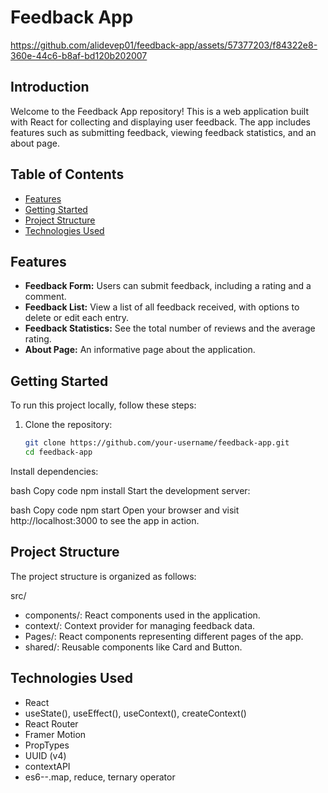 # Feedback App





https://github.com/alidevep01/feedback-app/assets/57377203/f84322e8-360e-44c6-b8af-bd120b202007


## Introduction

Welcome to the Feedback App repository! This is a web application built with React for collecting and displaying user feedback. The app includes features such as submitting feedback, viewing feedback statistics, and an about page.

## Table of Contents

- [Features](#features)
- [Getting Started](#getting-started)
- [Project Structure](#project-structure)
- [Technologies Used](#technologies-used)


## Features

- **Feedback Form:** Users can submit feedback, including a rating and a comment.
- **Feedback List:** View a list of all feedback received, with options to delete or edit each entry.
- **Feedback Statistics:** See the total number of reviews and the average rating.
- **About Page:** An informative page about the application.

## Getting Started

To run this project locally, follow these steps:

1. Clone the repository:

   ```bash
   git clone https://github.com/your-username/feedback-app.git
   cd feedback-app
Install dependencies:

bash
Copy code
npm install
Start the development server:

bash
Copy code
npm start
Open your browser and visit http://localhost:3000 to see the app in action.

## Project Structure
The project structure is organized as follows:

src/
- components/: React components used in the application.
- context/: Context provider for managing feedback data.
- Pages/: React components representing different pages of the app.
- shared/: Reusable components like Card and Button.

## Technologies Used
- React
- useState(), useEffect(), useContext(), createContext()
- React Router
- Framer Motion
- PropTypes
- UUID (v4)
- contextAPI
- es6--.map, reduce, ternary operator
